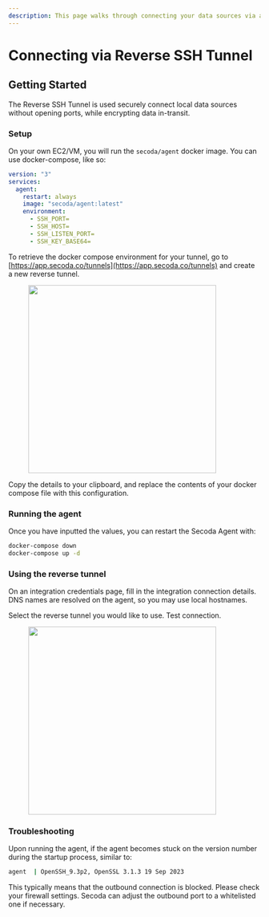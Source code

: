 ```yaml
---
description: This page walks through connecting your data sources via a Reverse SSH Tunnel
---
```


# Connecting via Reverse SSH Tunnel

## **Getting Started**

The Reverse SSH Tunnel is used securely connect local data sources without opening ports, while encrypting data in-transit.

### **Setup**

On your own EC2/VM, you will run the `secoda/agent` docker image. You can use docker-compose, like so:

```yml
version: "3"
services:
  agent:
    restart: always
    image: "secoda/agent:latest"
    environment:
      - SSH_PORT=
      - SSH_HOST=
      - SSH_LISTEN_PORT=
      - SSH_KEY_BASE64=
```

To retrieve the docker compose environment for your tunnel, go to [https://app.secoda.co/tunnels](https://app.secoda.co/tunnels) and create a new reverse tunnel.&#x20;

<figure><img src="../../.gitbook/assets/Screenshot 2024-03-08 at 8.49.15 AM.png" alt="" width="375"><figcaption></figcaption></figure>

Copy the details to your clipboard, and replace the contents of your docker compose file with this configuration.

### **Running the agent**

Once you have inputted the values, you can restart the Secoda Agent with:

```bash
docker-compose down
docker-compose up -d
```

### Using the reverse tunnel

On an integration credentials page, fill in the integration connection details. DNS names are resolved on the agent, so you may use local hostnames.

Select the reverse tunnel you would like to use. Test connection.

<figure><img src="../../.gitbook/assets/Screenshot 2024-03-08 at 8.51.32 AM (1).png" alt="" width="375"><figcaption></figcaption></figure>

### Troubleshooting

Upon running the agent, if the agent becomes stuck on the version number during the startup process, similar to:

```bash
agent  | OpenSSH_9.3p2, OpenSSL 3.1.3 19 Sep 2023
```

This typically means that the outbound connection is blocked. Please check your firewall settings. Secoda can adjust the outbound port to a whitelisted one if necessary.
